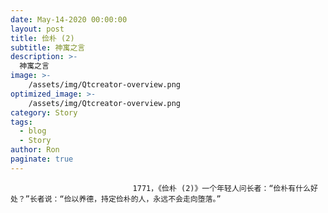 ```yaml
---
date: May-14-2020 00:00:00
layout: post
title: 俭朴 (2)
subtitle: 神寓之言
description: >-
  神寓之言
image: >-
    /assets/img/Qtcreator-overview.png
optimized_image: >-
    /assets/img/Qtcreator-overview.png
category: Story
tags:
  - blog
  - Story
author: Ron
paginate: true
---
```


							　　1771，《俭朴 (2)》一个年轻人问长者：“俭朴有什么好处？”长者说：“俭以养德，持定俭朴的人，永远不会走向堕落。”
							
							
						